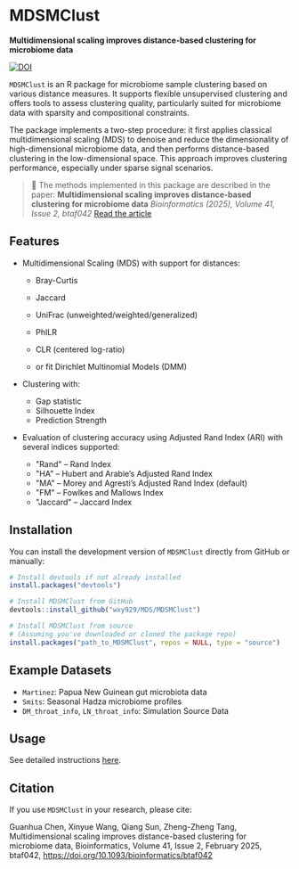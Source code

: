 # MDSMClust

**Multidimensional scaling improves distance-based clustering for microbiome data**

[![DOI](https://img.shields.io/badge/DOI-10.1093/bioinformatics/btaf042-blue)](https://doi.org/10.1093/bioinformatics/btaf042)

`MDSMClust` is an R package for microbiome sample clustering based on various distance measures. It supports flexible unsupervised clustering and offers tools to assess clustering quality, particularly suited for microbiome data with sparsity and compositional constraints.

The package implements a two-step procedure: it first applies classical multidimensional scaling (MDS) to denoise and reduce the dimensionality of high-dimensional microbiome data, and then performs distance-based clustering in the low-dimensional space. This approach improves clustering performance, especially under sparse signal scenarios.

> 📄 The methods implemented in this package are described in the paper:
> **Multidimensional scaling improves distance-based clustering for microbiome data**
> *Bioinformatics (2025), Volume 41, Issue 2, btaf042*
> [Read the article](https://academic.oup.com/bioinformatics/article/41/2/btaf042/7985707)



## Features

* Multidimensional Scaling (MDS) with support for distances:

  * Bray-Curtis
  * Jaccard
  * UniFrac (unweighted/weighted/generalized)
  * PhILR
  * CLR (centered log-ratio)
 
  * or fit Dirichlet Multinomial Models (DMM)

* Clustering with:

  * Gap statistic
  * Silhouette Index
  * Prediction Strength

* Evaluation of clustering accuracy using Adjusted Rand Index (ARI) with several indices supported:

  * "Rand" – Rand Index
  * "HA" – Hubert and Arabie’s Adjusted Rand Index
  * "MA" – Morey and Agresti’s Adjusted Rand Index (default)
  * "FM" – Fowlkes and Mallows Index
  * "Jaccard" – Jaccard Index



## Installation

You can install the development version of `MDSMClust` directly from GitHub or manually:

```r
# Install devtools if not already installed
install.packages("devtools")

# Install MDSMClust from GitHub
devtools::install_github("wxy929/MDS/MDSMClust")

# Install MDSMClust from source
# (Assuming you've downloaded or cloned the package repo)
install.packages("path_to_MDSMClust", repos = NULL, type = "source")
```



## Example Datasets

* `Martinez`: Papua New Guinean gut microbiota data
* `Smits`: Seasonal Hadza microbiome profiles
* `DM_throat_info`, `LN_throat_info`: Simulation Source Data



## Usage

See detailed instructions [here]().



## Citation

If you use `MDSMClust` in your research, please cite:

Guanhua Chen, Xinyue Wang, Qiang Sun, Zheng-Zheng Tang, Multidimensional scaling improves distance-based clustering for microbiome data, Bioinformatics, Volume 41, Issue 2, February 2025, btaf042, https://doi.org/10.1093/bioinformatics/btaf042


